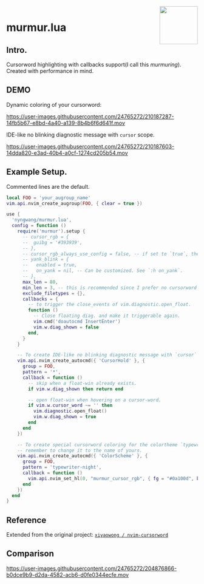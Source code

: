 <img src="https://neovim.io/logos/neovim-mark-flat.png" align="right" width="100" />

murmur.lua
===

## Intro.


Cursorword highlighting with callbacks support(I call this *murmuring*). Created with performance in mind.


## DEMO

Dynamic coloring of your cursorword:

https://user-images.githubusercontent.com/24765272/210187287-14fb5b67-e8bd-4a40-a139-8b4b6f6d641f.mov

IDE-like no blinking diagnostic message with `cursor` scope.

https://user-images.githubusercontent.com/24765272/210187603-14dda820-e3ad-40b4-a0cf-1274cd205b54.mov


## Example Setup.

Commented lines are the default.

```lua
local FOO = 'your_augroup_name'
vim.api.nvim_create_augroup(FOO, { clear = true })

use {
  'nyngwang/murmur.lua',
  config = function ()
    require('murmur').setup {
      -- cursor_rgb = {
      --  guibg = '#393939',
      -- },
      -- cursor_rgb_always_use_config = false, -- if set to `true`, then always use `cursor_rgb`.
      -- yank_blink = {
      --   enabled = true,
      --   on_yank = nil, -- Can be customized. See `:h on_yank`.
      -- },
      max_len = 80,
      min_len = 3, -- this is recommended since I prefer no cursorword highlighting on `if`.
      exclude_filetypes = {},
      callbacks = {
        -- to trigger the close_events of vim.diagnostic.open_float.
        function ()
          -- Close floating diag. and make it triggerable again.
          vim.cmd('doautocmd InsertEnter')
          vim.w.diag_shown = false
        end,
      }
    }

    -- To create IDE-like no blinking diagnostic message with `cursor` scope. (should be paired with the callback above)
    vim.api.nvim_create_autocmd({ 'CursorHold' }, {
      group = FOO,
      pattern = '*',
      callback = function ()
        -- skip when a float-win already exists.
        if vim.w.diag_shown then return end

        -- open float-win when hovering on a cursor-word.
        if vim.w.cursor_word ~= '' then
          vim.diagnostic.open_float()
          vim.w.diag_shown = true
        end
      end
    })

    -- To create special cursorword coloring for the colortheme `typewriter-night`.
    -- remember to change it to the name of yours.
    vim.api.nvim_create_autocmd({ 'ColorScheme' }, {
      group = FOO,
      pattern = 'typewriter-night',
      callback = function ()
        vim.api.nvim_set_hl(0, "murmur_cursor_rgb", { fg = "#0a100d", bg = "#ffee32" })
      end
    })
  end
}
```

## Reference

Extended from the original project: [`xiyaowong / nvim-cursorword`](https://github.com/xiyaowong/nvim-cursorword)


## Comparison

https://user-images.githubusercontent.com/24765272/204876866-b0dce9b9-d2da-4582-acb6-d0fe0344ecfe.mov
